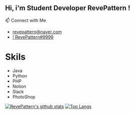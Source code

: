 ## Hi, i'm Student Developer RevePattern !

📫 Connect with Me
- [revepattern@naver.com](mailto:revepattern@naver.com)
- [! RevePattern#9999](https://discord.com)

# Skils
- Java
- Python
- PHP
- Notion
- Slack
- PhotoShop

[![RevePattern's github stats](https://github-readme-stats.vercel.app/api?username=RevePattern&show_icons=true&hide_border=true&count_private=true)](https://github.com/RevePattern)
[![Top Langs](https://github-readme-stats.vercel.app/api/top-langs/?username=RevePattern&layout=compact)](https://github.com/RevePattern)
